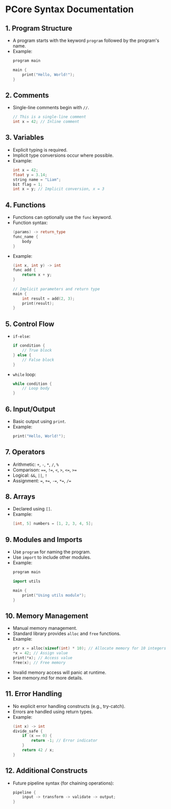# PCore Syntax Documentation

## 1. Program Structure
- A program starts with the keyword `program` followed by the program's name.
- Example:
  ```c++
  program main
  
  main {
      print("Hello, World!");
  }
  ```

## 2. Comments
- Single-line comments begin with `//`.
  ```c++
  // This is a single-line comment
  int x = 42; // Inline comment
  ```

## 3. Variables
- Explicit typing is required.
- Implicit type conversions occur where possible.
- Example:
  ```c++
  int x = 42;
  float y = 3.14;
  string name = "Liam";
  bit flag = 1;
  int x = y; // Implicit conversion, x = 3
  ```

## 4. Functions
- Functions can optionally use the `func` keyword.
- Function syntax:
  ```c++
  (params) -> return_type
  func_name {
      body
  }
  ```
- Example:
  ```c++
  (int x, int y) -> int 
  func add {
      return x + y;
  }
    
  // Implicit parameters and return type
  main {
      int result = add(2, 3);
      print(result);
  }
  ```

## 5. Control Flow
- `if-else`:
  ```c++
  if condition {
      // True block
  } else {
      // False block
  }
  ```
- `while` loop:
  ```c++
  while condition {
      // Loop body
  }
  ```

## 6. Input/Output
- Basic output using `print`.
- Example:
  ```c++
  print("Hello, World!");
  ```

## 7. Operators
- Arithmetic: `+`, `-`, `*`, `/`, `%`
- Comparison: `==`, `!=`, `<`, `>`, `<=`, `>=`
- Logical: `&&`, `||`, `!`
- Assignment: `=`, `+=`, `-=`, `*=`, `/=`

## 8. Arrays
- Declared using `[]`.
- Example:
  ```c++
  [int, 5] numbers = [1, 2, 3, 4, 5];
  ```

## 9. Modules and Imports
- Use `program` for naming the program.
- Use `import` to include other modules.
- Example:
  ```c++
  program main

  import utils

  main {
      print("Using utils module");
  }
  ```

## 10. Memory Management
- Manual memory management.
- Standard library provides `alloc` and `free` functions.
- Example:
  ```c++
  ptr x = alloc(sizeof(int) * 10); // Allocate memory for 10 integers
  *x = 42; // Assign value
  print(*x); // Access value
  free(x); // Free memory
  ```
- Invalid memory access will panic at runtime.
- See memory.md for more details.

## 11. Error Handling
- No explicit error handling constructs (e.g., try-catch).
- Errors are handled using return types.
- Example:
  ```c++
  (int x) -> int 
  divide_safe {
      if (x == 0) {
          return -1; // Error indicator
      }
      return 42 / x;
  }
  ```

## 12. Additional Constructs
- Future pipeline syntax (for chaining operations):
  ```c++
  pipeline {
      input -> transform -> validate -> output;
  }
  ```

